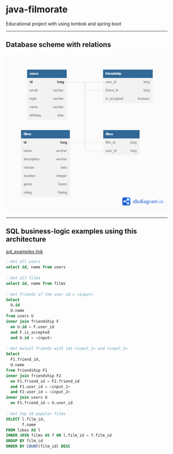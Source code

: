 # java-filmorate
Educational project with using lombok and spring boot
_________________________
## Database scheme with relations

![Database](filmorate.png)
_____________
## SQL business-logic examples using this architecture

[sql_examples link](sql_examples.sql)

```sql
--Get all users
select id, name from users

--Get all films
select id, name from films

--Get friends of the user id = <input>
Select
  U.id 
  U.name 
from users U
inner join friendship F 
  on U.id = F.user_id
  and F.is_accepted
  and U.id = <input>

--Get mutual friends with ids <input_1> and <input_2>
Select
  F1.friend_id,
  U.name
from friendship F1
inner join friendship F2
  on F1.friend_id = F2.friend_id
  and F1.user_id = <input_1>
  and F2.user_id = <input_2>
inner join users U
  on F1.friend_id = U.user_id

--Get top 10 popular films
SELECT l.film_id,
       f.name
FROM likes AS l
INNER JOIN films AS f ON l.film_id = f.film_id
GROUP BY film_id
ORDER BY COUNT(film_id) DESC
```